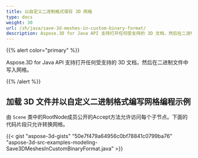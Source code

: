 ```yaml
---
title: 以自定义二进制格式保存 3D 网格
type: docs
weight: 30
url: /zh/java/save-3d-meshes-in-custom-binary-format/
description: Aspose.3D for Java API 支持打开任何受支持的 3D 文档，然后在二进制文件中写入网格。
---
```

{{% alert color="primary" %}} 

Aspose.3D for Java API 支持打开任何受支持的 3D 文档，然后在二进制文件中写入网格。

{{% /alert %}} 
##  **加载 3D 文件并以自定义二进制格式编写网格编程示例**
由 `Scene` 类中的RootNode成员公开的Accept方法允许访问每个子节点。下面的代码片段只允许转换网格。

{{< gist "aspose-3d-gists" "50e7f479a64956c0bf78841c0799ba76" "aspose-3d-src-examples-modeling-Save3DMeshesInCustomBinaryFormat.java" >}}
